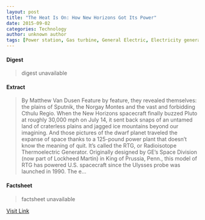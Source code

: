 ```yaml
---
layout: post
title: "The Heat Is On: How New Horizons Got Its Power"
date: 2015-09-02
categories: Technology
author: unknown author
tags: [Power station, Gas turbine, General Electric, Electricity generation, Nature, Power (physics), Artificial objects, Technology, Electric power, Energy, Electrical engineering, Electricity]
---
```



#### Digest
>digest unavailable

#### Extract
>By Matthew Van Dusen Feature by feature, they revealed themselves: the plains of Sputnik, the Norgay Montes and the vast and forbidding Cthulu Regio. When the New Horizons spacecraft finally buzzed Pluto at roughly 30,000 mph on July 14, it sent back snaps of an untamed land of craterless plains and jagged ice mountains beyond our imagining. And those pictures of the dwarf planet traveled the expanse of space thanks to a 125-pound power plant that doesn’t know the meaning of quit. It’s called the RTG, or Radioisotope Thermoelectric Generator. Originally designed by GE’s Space Division (now part of Lockheed Martin) in King of Prussia, Penn., this model of RTG has powered U.S. spacecraft since the Ulysses probe was launched in 1990. The e...

#### Factsheet
>factsheet unavailable

[Visit Link](http://www.gereports.com/post/126446178145)


